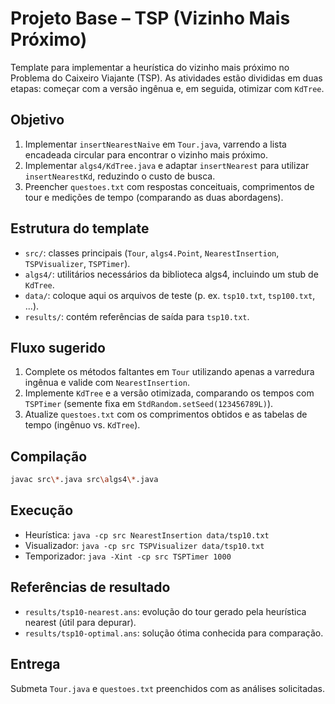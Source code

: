 # Projeto Base – TSP (Vizinho Mais Próximo)

Template para implementar a heurística do vizinho mais próximo no Problema do Caixeiro Viajante (TSP). As atividades estão divididas em duas etapas: começar com a versão ingênua e, em seguida, otimizar com `KdTree`.

## Objetivo
1. Implementar `insertNearestNaive` em `Tour.java`, varrendo a lista encadeada circular para encontrar o vizinho mais próximo.
2. Implementar `algs4/KdTree.java` e adaptar `insertNearest` para utilizar `insertNearestKd`, reduzindo o custo de busca.
3. Preencher `questoes.txt` com respostas conceituais, comprimentos de tour e medições de tempo (comparando as duas abordagens).

## Estrutura do template
- `src/`: classes principais (`Tour`, `algs4.Point`, `NearestInsertion`, `TSPVisualizer`, `TSPTimer`).
- `algs4/`: utilitários necessários da biblioteca algs4, incluindo um stub de `KdTree`.
- `data/`: coloque aqui os arquivos de teste (p. ex. `tsp10.txt`, `tsp100.txt`, ...).
- `results/`: contém referências de saída para `tsp10.txt`.

## Fluxo sugerido
1. Complete os métodos faltantes em `Tour` utilizando apenas a varredura ingênua e valide com `NearestInsertion`.
2. Implemente `KdTree` e a versão otimizada, comparando os tempos com `TSPTimer` (semente fixa em `StdRandom.setSeed(123456789L)`).
3. Atualize `questoes.txt` com os comprimentos obtidos e as tabelas de tempo (ingênuo vs. `KdTree`).

## Compilação
```bash
javac src\*.java src\algs4\*.java   
```

## Execução
- Heurística: `java -cp src NearestInsertion data/tsp10.txt`
- Visualizador: `java -cp src TSPVisualizer data/tsp10.txt`
- Temporizador: `java -Xint -cp src TSPTimer 1000`

## Referências de resultado
- `results/tsp10-nearest.ans`: evolução do tour gerado pela heurística nearest (útil para depurar).
- `results/tsp10-optimal.ans`: solução ótima conhecida para comparação.

## Entrega
Submeta `Tour.java` e `questoes.txt` preenchidos com as análises solicitadas.

